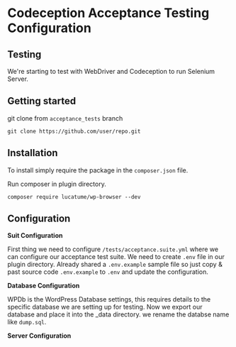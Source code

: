 # Codeception Acceptance Testing Configuration #

## Testing

We're starting to test with WebDriver and Codeception to run Selenium Server.

## Getting started

git clone from `acceptance_tests` branch

```
git clone https://github.com/user/repo.git
```

## Installation

To install simply require the package in the `composer.json` file.


Run composer in plugin directory.
```
composer require lucatume/wp-browser --dev
```

## Configuration

**Suit Configuration**

First thing we need to configure `/tests/acceptance.suite.yml` where we can configure our acceptance test suite.
We need to create `.env` file in our plugin directory. Already shared a `.env.example` sample file so just copy & past source code `.env.example` to `.env` and update the configuration. 

**Database Configuration**

WPDb is the WordPress Database settings, this requires details to the specific database we are setting up for testing. Now we export our database and place it into the _data directory. we rename the databse name like `dump.sql`.

**Server Configuration**

